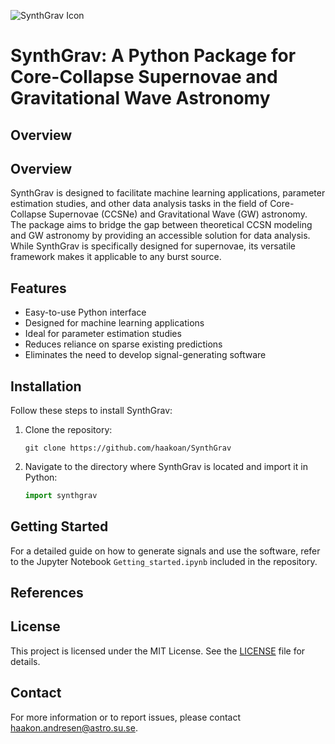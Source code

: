![SynthGrav Icon](https://path/to/your/icon.png)
# SynthGrav: A Python Package for Core-Collapse Supernovae and Gravitational Wave Astronomy

## Overview
## Overview

SynthGrav is designed to facilitate machine learning applications, parameter estimation studies, and other data analysis tasks in the field of Core-Collapse Supernovae (CCSNe) and Gravitational Wave (GW) astronomy. 
The package aims to bridge the gap between theoretical CCSN modeling and GW astronomy by providing an accessible solution for data analysis. 
While SynthGrav is specifically designed for supernovae, its versatile framework makes it applicable to any burst source.


## Features

- Easy-to-use Python interface
- Designed for machine learning applications
- Ideal for parameter estimation studies
- Reduces reliance on sparse existing predictions
- Eliminates the need to develop signal-generating software

## Installation

Follow these steps to install SynthGrav:

1. Clone the repository:
    ```
    git clone https://github.com/haakoan/SynthGrav
    ```
2. Navigate to the directory where SynthGrav is located and import it in Python:
    ```python
    import synthgrav
    ```

## Getting Started

For a detailed guide on how to generate signals and use the software, refer to the Jupyter Notebook `Getting_started.ipynb` included in the repository.

## References

## License

This project is licensed under the MIT License. See the [LICENSE](LICENSE) file for details.

## Contact

For more information or to report issues, please contact haakon.andresen@astro.su.se.
